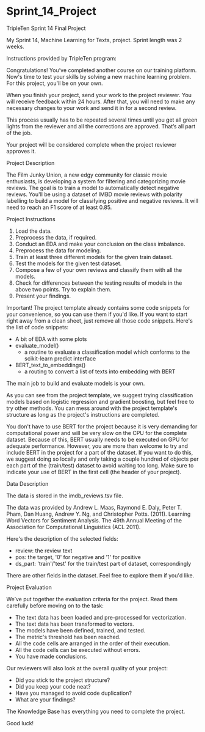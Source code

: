 # Sprint_14_Project
TripleTen Sprint 14 Final Project

My Sprint 14, Machine Learning for Texts, project. Sprint length was 2 weeks.

Instructions provided by TripleTen program:

Congratulations! You’ve completed another course on our training platform. Now's time to test your skills by solving a new machine learning problem. For this project, you'll be on your own.

When you finish your project, send your work to the project reviewer. You will receive feedback within 24 hours. After that, you will need to make any necessary changes to your work and send it in for a second review.

This process usually has to be repeated several times until you get all green lights from the reviewer and all the corrections are approved. That’s all part of the job.

Your project will be considered complete when the project reviewer approves it.

Project Description

The Film Junky Union, a new edgy community for classic movie enthusiasts, is developing a system for filtering and categorizing movie reviews. The goal is to train a model to automatically detect negative reviews. You'll be using a dataset of IMBD movie reviews with polarity labelling to build a model for classifying positive and negative reviews. It will need to reach an F1 score of at least 0.85.

Project Instructions

1. Load the data.
2. Preprocess the data, if required.
3. Conduct an EDA and make your conclusion on the class imbalance.
4. Preprocess the data for modeling.
5. Train at least three different models for the given train dataset.
6. Test the models for the given test dataset.
7. Compose a few of your own reviews and classify them with all the models.
8. Check for differences between the testing results of models in the above two points. Try to explain them.
9. Present your findings.

Important! The project template already contains some code snippets for your convenience, so you can use them if you'd like. If you want to start right away from a clean sheet, just remove all those code snippets. Here's the list of code snippets:

- A bit of EDA with some plots
- evaluate_model()
    - a routine to evaluate a classification model which conforms to the scikit-learn predict interface
- BERT_text_to_embeddings()
    - a routing to convert a list of texts into embedding with BERT

The main job to build and evaluate models is your own.

As you can see from the project template, we suggest trying classification models based on logistic regression and gradient boosting, but feel free to try other methods. You can mess around with the project template's structure as long as the project's instructions are completed.

You don't have to use BERT for the project because it is very demanding for computational power and will be very slow on the CPU for the complete dataset. Because of this, BERT usually needs to be executed on GPU for adequate performance. However, you are more than welcome to try and include BERT in the project for a part of the dataset. If you want to do this, we suggest doing so locally and only taking a couple hundred of objects per each part of the (train/test) dataset to avoid waiting too long. Make sure to indicate your use of BERT in the first cell (the header of your project).

Data Description

The data is stored in the imdb_reviews.tsv file. 

The data was provided by Andrew L. Maas, Raymond E. Daly, Peter T. Pham, Dan Huang, Andrew Y. Ng, and Christopher Potts. (2011). Learning Word Vectors for Sentiment Analysis. The 49th Annual Meeting of the Association for Computational Linguistics (ACL 2011).

Here's the description of the selected fields:
- review: the review text
- pos: the target, '0' for negative and '1' for positive
- ds_part: 'train'/'test' for the train/test part of dataset, correspondingly

There are other fields in the dataset. Feel free to explore them if you'd like.

Project Evaluation

We’ve put together the evaluation criteria for the project. Read them carefully before moving on to the task:
- The text data has been loaded and pre-processed for vectorization.
- The text data has been transformed to vectors.
- The models have been defined, trained, and tested.
- The metric's threshold has been reached.
- All the code cells are arranged in the order of their execution.
- All the code cells can be executed without errors.
- You have made conclusions.

Our reviewers will also look at the overall quality of your project:
- Did you stick to the project structure?
- Did you keep your code neat?
- Have you managed to avoid code duplication?
- What are your findings?

The Knowledge Base has everything you need to complete the project.

Good luck!